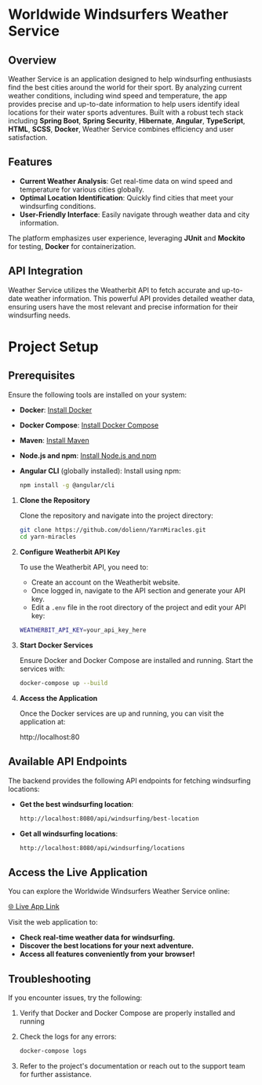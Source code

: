 # Worldwide Windsurfers Weather Service

## Overview

Weather Service is an application designed to help windsurfing enthusiasts find the best cities around the world for their sport. By analyzing current weather conditions, including wind speed and temperature, the app provides precise and up-to-date information to help users identify ideal locations for their water sports adventures.
Built with a robust tech stack including **Spring Boot**, **Spring Security**, **Hibernate**, **Angular**, **TypeScript**, **HTML**, **SCSS**, **Docker**, Weather Service combines efficiency and user satisfaction.


## Features

- **Current Weather Analysis**: Get real-time data on wind speed and temperature for various cities globally.
- **Optimal Location Identification**: Quickly find cities that meet your windsurfing conditions.
- **User-Friendly Interface**: Easily navigate through weather data and city information.

The platform emphasizes user experience, leveraging **JUnit** and **Mockito** for testing, **Docker** for containerization.

## API Integration
Weather Service utilizes the Weatherbit API to fetch accurate and up-to-date weather information. This powerful API provides detailed weather data, ensuring users have the most relevant and precise information for their windsurfing needs.

# Project Setup

## Prerequisites

Ensure the following tools are installed on your system:

- **Docker**: [Install Docker](https://docs.docker.com/get-docker/)
- **Docker Compose**: [Install Docker Compose](https://docs.docker.com/compose/install/)
- **Maven**: [Install Maven](https://maven.apache.org/install.html)
- **Node.js and npm**: [Install Node.js and npm](https://nodejs.org/)
- **Angular CLI** (globally installed): Install using npm:
  
  ```bash
  npm install -g @angular/cli

1. **Clone the Repository**

   Clone the repository and navigate into the project directory:

   ```bash
   git clone https://github.com/dolienn/YarnMiracles.git
   cd yarn-miracles

2. **Configure Weatherbit API Key**

   To use the Weatherbit API, you need to:

   - Create an account on the Weatherbit website.
   - Once logged in, navigate to the API section and generate your API key.
   - Edit a `.env` file in the root directory of the project and edit your API key:

  
   ```bash
   WEATHERBIT_API_KEY=your_api_key_here

3. **Start Docker Services**

   Ensure Docker and Docker Compose are installed and running. Start the services with:

   ```bash
   docker-compose up --build

4. **Access the Application**

   Once the Docker services are up and running, you can visit the application at:

   http://localhost:80

## Available API Endpoints

The backend provides the following API endpoints for fetching windsurfing locations:

- **Get the best windsurfing location**:
 
  ```bash
  http://localhost:8080/api/windsurfing/best-location

- **Get all windsurfing locations**:
 
  ```bash
  http://localhost:8080/api/windsurfing/locations

## Access the Live Application
You can explore the Worldwide Windsurfers Weather Service online:

[🌐 Live App Link](https://windsurfers-weather-service-b435c5ef89a3.herokuapp.com/)

Visit the web application to:

- **Check real-time weather data for windsurfing.**
- **Discover the best locations for your next adventure.**
- **Access all features conveniently from your browser!**


## Troubleshooting

If you encounter issues, try the following:

1. Verify that Docker and Docker Compose are properly installed and running

2. Check the logs for any errors:

   ```bash
   docker-compose logs

3. Refer to the project's documentation or reach out to the support team for further assistance.
